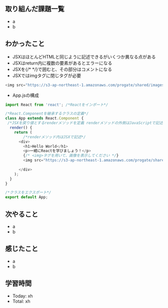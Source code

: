 ## 取り組んだ課題一覧
- a
- b
## わかったこと
- JSXはほとんどHTMLと同じように記述できるがいくつか異なる点がある
- JSXはreturn内に複数の要素があるとエラーになる
- JSXを{/* */}で囲むと、その部分はコメントになる
- JSXではimgタグに閉じタグが必要
```javascript:test.js
<img src="https://s3-ap-northeast-1.amazonaws.com/progate/shared/images/lesson/react/ninjawanko.png" />
```
- App.jsの構成
```javascript:test.js
import React from 'react'; /*Reactをインポート*/

/*React.Componentを継承するクラスの定義*/
class App extends React.Component {
 /*JSXを戻り値とするrenderメソッドを定義 renderメソッドの外側はJavaScriptで記述*/
  render() {
    return (
        /*renderメソッド内はJSXで記述*/
      <div>
        <h1>Hello World</h1>
        <p>一緒にReactを学びましょう！</p>
        {/* <img>タグを用いて、画像を表示してください */}
        <img src="https://s3-ap-northeast-1.amazonaws.com/progate/shared/images/lesson/react/ninjawanko.png" />
        
      </div>
    );
  }
}

/*クラスをエクスポート*/
export default App;
```
## 次やること
- a
- b
## 感じたこと
- a
- b
## 学習時間
- Today: xh
- Total: xh
